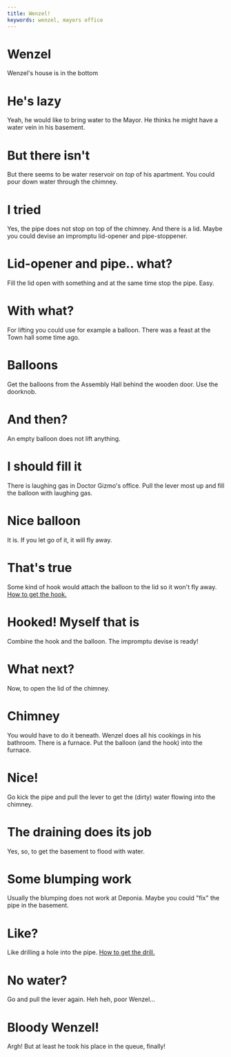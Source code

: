 ```yaml
---
title: Wenzel!
keywords: wenzel, mayors office
---
```

# Wenzel
Wenzel's house is in the bottom

# He's lazy
Yeah, he would like to bring water to the Mayor. He thinks he might have a water vein in his basement.

# But there isn't
But there seems to be water reservoir on _top_ of his apartment. You could pour down water through the chimney.

# I tried
Yes, the pipe does not stop on top of the chimney. And there is a lid.
Maybe you could devise an impromptu lid-opener and pipe-stoppener.

# Lid-opener and pipe.. what?
Fill the lid open with something and at the same time stop the pipe. Easy.

# With what?
For lifting you could use for example a balloon. There was a feast at the Town hall some time ago.

# Balloons
Get the balloons from the Assembly Hall behind the wooden door. Use the doorknob.

# And then?
An empty balloon does not lift anything.

# I should fill it
There is laughing gas in Doctor Gizmo's office. Pull the lever most up and fill the balloon with laughing gas.

# Nice balloon
It is. If you let go of it, it will fly away.

# That's true
Some kind of hook would attach the balloon to the lid so it won't fly away.
[How to get the hook.][hook]

# Hooked! Myself that is
Combine the hook and the balloon. The impromptu devise is ready!

# What next?
Now, to open the lid of the chimney.

# Chimney
You would have to do it beneath. Wenzel does all his cookings in his bathroom.
There is a furnace. Put the balloon (and the hook) into the furnace.

# Nice!
Go kick the pipe and pull the lever to get the (dirty) water flowing into the chimney.

# The draining does its job
Yes, so, to get the basement to flood with water.

# Some blumping work
Usually the blumping does not work at Deponia. Maybe you could "fix" the pipe in the basement.

# Like?
Like drilling a hole into the pipe. [How to get the drill.][drill]

# No water?
Go and pull the lever again. Heh heh, poor Wenzel...

# Bloody Wenzel!
Argh! But at least he took his place in the queue, finally!

<!-- INTERNAL LINKS -->
[hook]: /04-village/hook-and-key.md
[drill]: /04-village/drill.md

